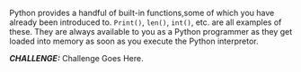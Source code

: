 Python provides a handful of built-in functions,some of which you have already been introduced to. `Print()`, `len()`, `int()`, etc. are all examples of these. They are always available to you as a Python programmer as they get loaded into memory as soon as you execute the Python interpretor.

***CHALLENGE:*** Challenge Goes Here.